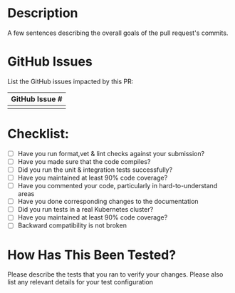 # Description
A few sentences describing the overall goals of the pull request's commits.

# GitHub Issues
List the GitHub issues impacted by this PR:

| GitHub Issue # |
| -------------- |
| |

# Checklist:

- [ ] Have you run format,vet & lint checks against your submission?
- [ ] Have you made sure that the code compiles?
- [ ] Did you run the unit & integration tests successfully?
- [ ] Have you maintained at least 90% code coverage?
- [ ] Have you commented your code, particularly in hard-to-understand areas
- [ ] Have you done corresponding changes to the documentation
- [ ] Did you run tests in a real Kubernetes cluster?
- [ ] Have you maintained at least 90% code coverage?
- [ ] Backward compatibility is not broken

# How Has This Been Tested?
Please describe the tests that you ran to verify your changes. Please also list any relevant details for your test configuration
